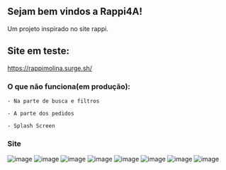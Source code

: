 ## Sejam bem vindos a Rappi4A!
Um projeto inspirado no site rappi.



## Site em teste:

https://rappimolina.surge.sh/

### O que não funciona(em produção): 


    - Na parte de busca e filtros 
    
    - A parte dos pedidos
    
    - Splash Screen
    
    

### Site

![image](https://user-images.githubusercontent.com/68256101/127799979-d64c226c-8325-44b9-9adf-fed17407ed12.png)
![image](https://user-images.githubusercontent.com/68256101/127800034-ef0dd657-a48e-463a-bf6d-100639d72e82.png)
![image](https://user-images.githubusercontent.com/68256101/127800067-598b1e24-3e2d-4389-b8c0-86e7a3a37ae4.png)
![image](https://user-images.githubusercontent.com/68256101/127800084-4d4c9a12-1f3e-49d9-922e-25dc649c01fd.png)
![image](https://user-images.githubusercontent.com/68256101/127800121-c8b81efe-17d2-4e30-9c82-e30b11b4e5fb.png)
![image](https://user-images.githubusercontent.com/68256101/127800643-5422ea09-939e-4d6a-9d87-91206457fa32.png)
![image](https://user-images.githubusercontent.com/68256101/127800675-39af5a07-09ee-4e96-b7fc-eae5e3adf26d.png)
![image](https://user-images.githubusercontent.com/68256101/127800687-4b1a885a-3bbc-4215-a97d-fc680d30be58.png)

